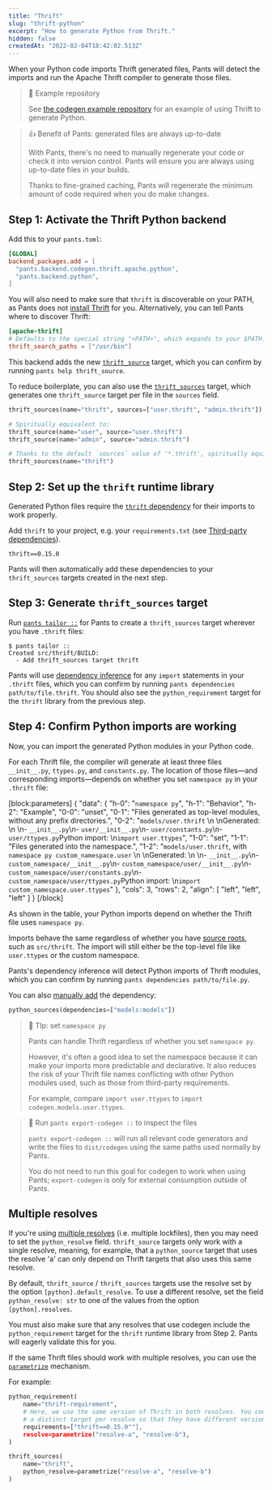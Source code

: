```yaml
---
title: "Thrift"
slug: "thrift-python"
excerpt: "How to generate Python from Thrift."
hidden: false
createdAt: "2022-02-04T18:42:02.513Z"
---
```


When your Python code imports Thrift generated files, Pants will detect the imports and run the Apache Thrift compiler to generate those files.

> 📘 Example repository
>
> See [the codegen example repository](https://github.com/pantsbuild/example-codegen) for an example of using Thrift to generate Python.

> 👍 Benefit of Pants: generated files are always up-to-date
>
> With Pants, there's no need to manually regenerate your code or check it into version control. Pants will ensure you are always using up-to-date files in your builds.
>
> Thanks to fine-grained caching, Pants will regenerate the minimum amount of code required when you do make changes.

## Step 1: Activate the Thrift Python backend

Add this to your `pants.toml`:

```toml pants.toml
[GLOBAL]
backend_packages.add = [
  "pants.backend.codegen.thrift.apache.python",
  "pants.backend.python",
]
```

You will also need to make sure that `thrift` is discoverable on your PATH, as Pants does not [install Thrift](https://thrift.apache.org/docs/install/) for you. Alternatively, you can tell Pants where to discover Thrift:

```toml pants.toml
[apache-thrift]
# Defaults to the special string "<PATH>", which expands to your $PATH.
thrift_search_paths = ["/usr/bin"]
```

This backend adds the new [`thrift_source`](doc:reference-thrift_source) target, which you can confirm by running `pants help thrift_source`.

To reduce boilerplate, you can also use the [`thrift_sources`](doc:reference-thrift_sources) target, which generates one `thrift_source` target per file in the `sources` field.

```python BUILD
thrift_sources(name="thrift", sources=["user.thrift", "admin.thrift"])

# Spiritually equivalent to:
thrift_source(name="user", source="user.thrift")
thrift_source(name="admin", source="admin.thrift")

# Thanks to the default `sources` value of '*.thrift', spiritually equivalent to:
thrift_sources(name="thrift")
```

## Step 2: Set up the `thrift` runtime library

Generated Python files require the [`thrift` dependency](https://pypi.org/project/thrift/) for their imports to work properly.

Add `thrift` to your project, e.g. your `requirements.txt` (see [Third-party dependencies](doc:python-third-party-dependencies)).

```text requirements.txt
thrift==0.15.0
```

Pants will then automatically add these dependencies to your `thrift_sources` targets created in the next step.

## Step 3: Generate `thrift_sources` target

Run [`pants tailor ::`](doc:initial-configuration#5-generate-build-files) for Pants to create a `thrift_sources` target wherever you have `.thrift` files:

```
$ pants tailor ::
Created src/thrift/BUILD:
  - Add thrift_sources target thrift
```

Pants will use [dependency inference](doc:targets) for any `import` statements in your `.thrift` files, which you can confirm by running `pants dependencies path/to/file.thrift`. You should also see the `python_requirement` target for the `thrift` library from the previous step.

## Step 4: Confirm Python imports are working

Now, you can import the generated Python modules in your Python code.

For each Thrift file, the compiler will generate at least three files `__init__.py`, `ttypes.py`, and `constants.py`. The location of those files—and corresponding imports—depends on whether you set `namespace py` in your `.thrift` file:

[block:parameters]
{
"data": {
"h-0": "`namespace py`",
"h-1": "Behavior",
"h-2": "Example",
"0-0": "unset",
"0-1": "Files generated as top-level modules, without any prefix directories.",
"0-2": "`models/user.thrift` \n \nGenerated: \n \n- `__init__.py`\n- `user/__init__.py`\n- `user/constants.py`\n- `user/ttypes.py`Python import: \n`import user.ttypes`",
"1-0": "set",
"1-1": "Files generated into the namespace.",
"1-2": "`models/user.thrift`, with `namespace py custom_namespace.user` \n \nGenerated: \n \n- `__init__.py`\n- `custom_namespace/__init__.py`\n- `custom_namespace/user/__init__.py`\n- `custom_namespace/user/constants.py`\n- `custom_namespace/user/ttypes.py`Python import: \n`import custom_namespace.user.ttypes`"
},
"cols": 3,
"rows": 2,
"align": [
"left",
"left",
"left"
]
}
[/block]

As shown in the table, your Python imports depend on whether the Thrift file uses `namespace py`.

Imports behave the same regardless of whether you have [source roots](doc:source-roots), such as `src/thrift`. The import will still either be the top-level file like `user.ttypes` or the custom namespace.

Pants's dependency inference will detect Python imports of Thrift modules, which you can confirm by running `pants dependencies path/to/file.py`.

You can also [manually add](doc:targets) the dependency:

```python src/py/BUILD
python_sources(dependencies=["models:models"])
```

> 📘 TIp: set `namespace py`
>
> Pants can handle Thrift regardless of whether you set `namespace py`.
>
> However, it's often a good idea to set the namespace because it can make your imports more predictable and declarative. It also reduces the risk of your Thrift file names conflicting with other Python modules used, such as those from third-party requirements.
>
> For example, compare `import user.ttypes` to `import codegen.models.user.ttypes`.

> 📘 Run `pants export-codegen ::` to inspect the files
>
> `pants export-codegen ::` will run all relevant code generators and write the files to `dist/codegen` using the same paths used normally by Pants.
>
> You do not need to run this goal for codegen to work when using Pants; `export-codegen` is only for external consumption outside of Pants.

## Multiple resolves

If you're using [multiple resolves](doc:python-third-party-dependencies) (i.e. multiple lockfiles), then you may need to set the `python_resolve` field. `thrift_source` targets only work with a single resolve, meaning, for example, that a `python_source` target that uses the resolve 'a' can only depend on Thrift targets that also uses this same resolve.

By default, `thrift_source` / `thrift_sources` targets use the resolve set by the option `[python].default_resolve`. To use a different resolve, set the field `python_resolve: str` to one of the values from the option `[python].resolves`.

You must also make sure that any resolves that use codegen include the `python_requirement` target for the `thrift` runtime library from Step 2. Pants will eagerly validate this for you.

If the same Thrift files should work with multiple resolves, you can use the
[`parametrize`](doc:targets#parametrizing-targets) mechanism.

For example:

```python BUILD
python_requirement(
    name="thrift-requirement",
    # Here, we use the same version of Thrift in both resolves. You could instead create
    # a distinct target per resolve so that they have different versions.
    requirements=["thrift==0.15.0""],
    resolve=parametrize("resolve-a", "resolve-b"),
)

thrift_sources(
    name="thrift",
    python_resolve=parametrize("resolve-a", "resolve-b")
)
```
